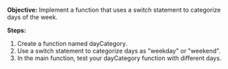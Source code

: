 **Objective:** Implement a function that uses a switch statement to categorize days of the week.

**Steps:**
1. Create a function named dayCategory.
2. Use a switch statement to categorize days as "weekday" or "weekend".
3. In the main function, test your dayCategory function with different days.